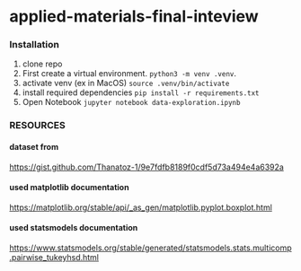 # applied-materials-final-inteview

### Installation 

1. clone repo
2. First create a virtual environment. `python3 -m venv .venv`.
3. activate venv (ex in MacOS) `source .venv/bin/activate`
4. install required dependencies `pip install -r requirements.txt`
5. Open Notebook `jupyter notebook data-exploration.ipynb`

### RESOURCES 

#### dataset from
https://gist.github.com/Thanatoz-1/9e7fdfb8189f0cdf5d73a494e4a6392a

#### used matplotlib documentation
https://matplotlib.org/stable/api/_as_gen/matplotlib.pyplot.boxplot.html

#### used statsmodels documentation
https://www.statsmodels.org/stable/generated/statsmodels.stats.multicomp.pairwise_tukeyhsd.html